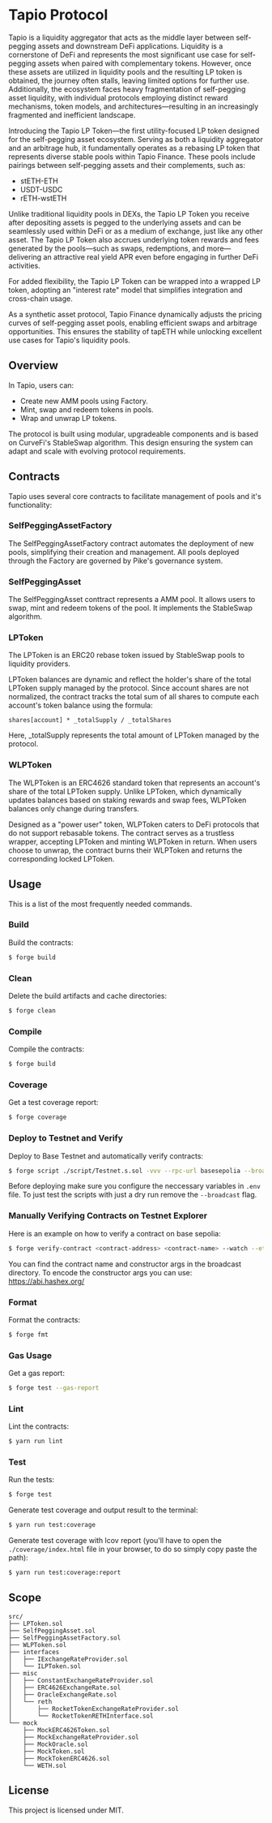 # Tapio Protocol

Tapio is a liquidity aggregator that acts as the middle layer between self-pegging assets and downstream DeFi
applications. Liquidity is a cornerstone of DeFi and represents the most significant use case for self-pegging assets
when paired with complementary tokens. However, once these assets are utilized in liquidity pools and the resulting LP
token is obtained, the journey often stalls, leaving limited options for further use. Additionally, the ecosystem faces
heavy fragmentation of self-pegging asset liquidity, with individual protocols employing distinct reward mechanisms,
token models, and architectures—resulting in an increasingly fragmented and inefficient landscape.

Introducing the Tapio LP Token—the first utility-focused LP token designed for the self-pegging asset ecosystem. Serving
as both a liquidity aggregator and an arbitrage hub, it fundamentally operates as a rebasing LP token that represents
diverse stable pools within Tapio Finance. These pools include pairings between self-pegging assets and their
complements, such as:

- stETH-ETH
- USDT-USDC
- rETH-wstETH

Unlike traditional liquidity pools in DEXs, the Tapio LP Token you receive after depositing assets is pegged to the
underlying assets and can be seamlessly used within DeFi or as a medium of exchange, just like any other asset. The
Tapio LP Token also accrues underlying token rewards and fees generated by the pools—such as swaps, redemptions, and
more—delivering an attractive real yield APR even before engaging in further DeFi activities.

For added flexibility, the Tapio LP Token can be wrapped into a wrapped LP token, adopting an "interest rate" model that
simplifies integration and cross-chain usage.

As a synthetic asset protocol, Tapio Finance dynamically adjusts the pricing curves of self-pegging asset pools,
enabling efficient swaps and arbitrage opportunities. This ensures the stability of tapETH while unlocking excellent use
cases for Tapio's liquidity pools.

## Overview

In Tapio, users can:

- Create new AMM pools using Factory.
- Mint, swap and redeem tokens in pools.
- Wrap and unwrap LP tokens.

The protocol is built using modular, upgradeable components and is based on CurveFi's StableSwap algorithm. This design
ensuring the system can adapt and scale with evolving protocol requirements.

## Contracts

Tapio uses several core contracts to facilitate management of pools and it's functionality:

### SelfPeggingAssetFactory

The SelfPeggingAssetFactory contract automates the deployment of new pools, simplifying their creation and management.
All pools deployed through the Factory are governed by Pike's governance system.

### SelfPeggingAsset

The SelfPeggingAsset conttract represents a AMM pool. It allows users to swap, mint and redeem tokens of the pool. It
implements the StableSwap algorithm.

### LPToken

The LPToken is an ERC20 rebase token issued by StableSwap pools to liquidity providers.

LPToken balances are dynamic and reflect the holder's share of the total LPToken supply managed by the protocol. Since
account shares are not normalized, the contract tracks the total sum of all shares to compute each account's token
balance using the formula:

```
shares[account] * _totalSupply / _totalShares
```

Here, \_totalSupply represents the total amount of LPToken managed by the protocol.

### WLPToken

The WLPToken is an ERC4626 standard token that represents an account's share of the total LPToken supply. Unlike
LPToken, which dynamically updates balances based on staking rewards and swap fees, WLPToken balances only change during
transfers.

Designed as a "power user" token, WLPToken caters to DeFi protocols that do not support rebasable tokens. The contract
serves as a trustless wrapper, accepting LPToken and minting WLPToken in return. When users choose to unwrap, the
contract burns their WLPToken and returns the corresponding locked LPToken.

## Usage

This is a list of the most frequently needed commands.

### Build

Build the contracts:

```sh
$ forge build
```

### Clean

Delete the build artifacts and cache directories:

```sh
$ forge clean
```

### Compile

Compile the contracts:

```sh
$ forge build
```

### Coverage

Get a test coverage report:

```sh
$ forge coverage
```

### Deploy to Testnet and Verify

Deploy to Base Testnet and automatically verify contracts:

```sh
$ forge script ./script/Testnet.s.sol -vvv --rpc-url basesepolia --broadcast --verify
```

Before deploying make sure you configure the neccessary variables in `.env` file. To just test the scripts with just a
dry run remove the `--broadcast` flag.

### Manually Verifying Contracts on Testnet Explorer

Here is an example on how to verify a contract on base sepolia:

```sh
$ forge verify-contract <contract-address> <contract-name> --watch --etherscan-api-key <basescan-api-key>  --chain-id 84532 --constructor-args <encoded-constructor-args>
```

You can find the contract name and constructor args in the broadcast directory. To encode the constructor args you can
use: https://abi.hashex.org/

### Format

Format the contracts:

```sh
$ forge fmt
```

### Gas Usage

Get a gas report:

```sh
$ forge test --gas-report
```

### Lint

Lint the contracts:

```sh
$ yarn run lint
```

### Test

Run the tests:

```sh
$ forge test
```

Generate test coverage and output result to the terminal:

```sh
$ yarn run test:coverage
```

Generate test coverage with lcov report (you'll have to open the `./coverage/index.html` file in your browser, to do so
simply copy paste the path):

```sh
$ yarn run test:coverage:report
```

## Scope

```
src/
├── LPToken.sol
├── SelfPeggingAsset.sol
├── SelfPeggingAssetFactory.sol
├── WLPToken.sol
├── interfaces
│   ├── IExchangeRateProvider.sol
│   └── ILPToken.sol
├── misc
│   ├── ConstantExchangeRateProvider.sol
│   ├── ERC4626ExchangeRate.sol
│   ├── OracleExchangeRate.sol
│   └── reth
│       ├── RocketTokenExchangeRateProvider.sol
│       └── RocketTokenRETHInterface.sol
└── mock
    ├── MockERC4626Token.sol
    ├── MockExchangeRateProvider.sol
    ├── MockOracle.sol
    ├── MockToken.sol
    ├── MockTokenERC4626.sol
    └── WETH.sol
```

## License

This project is licensed under MIT.
